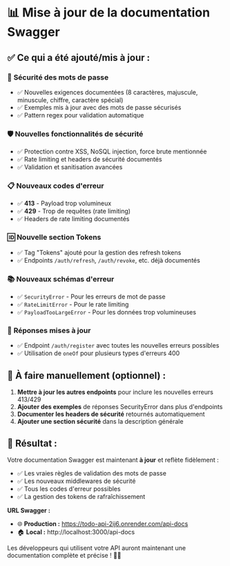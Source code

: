 # 📊 Mise à jour de la documentation Swagger

## ✅ Ce qui a été ajouté/mis à jour :

### 🔐 **Sécurité des mots de passe**
- ✅ Nouvelles exigences documentées (8 caractères, majuscule, minuscule, chiffre, caractère spécial)
- ✅ Exemples mis à jour avec des mots de passe sécurisés
- ✅ Pattern regex pour validation automatique

### 🛡️ **Nouvelles fonctionnalités de sécurité**
- ✅ Protection contre XSS, NoSQL injection, force brute mentionnée
- ✅ Rate limiting et headers de sécurité documentés
- ✅ Validation et sanitisation avancées

### 📋 **Nouveaux codes d'erreur**
- ✅ **413** - Payload trop volumineux
- ✅ **429** - Trop de requêtes (rate limiting)
- ✅ Headers de rate limiting documentés

### 🆔 **Nouvelle section Tokens**
- ✅ Tag "Tokens" ajouté pour la gestion des refresh tokens
- ✅ Endpoints `/auth/refresh`, `/auth/revoke`, etc. déjà documentés

### 📚 **Nouveaux schémas d'erreur**
- ✅ `SecurityError` - Pour les erreurs de mot de passe
- ✅ `RateLimitError` - Pour le rate limiting
- ✅ `PayloadTooLargeError` - Pour les données trop volumineuses

### 🔧 **Réponses mises à jour**
- ✅ Endpoint `/auth/register` avec toutes les nouvelles erreurs possibles
- ✅ Utilisation de `oneOf` pour plusieurs types d'erreurs 400

## 🚨 **À faire manuellement (optionnel) :**

1. **Mettre à jour les autres endpoints** pour inclure les nouvelles erreurs 413/429
2. **Ajouter des exemples** de réponses SecurityError dans plus d'endpoints
3. **Documenter les headers de sécurité** retournés automatiquement
4. **Ajouter une section sécurité** dans la description générale

## 🎯 **Résultat :**

Votre documentation Swagger est maintenant **à jour** et reflète fidèlement :
- ✅ Les vraies règles de validation des mots de passe
- ✅ Les nouveaux middlewares de sécurité
- ✅ Tous les codes d'erreur possibles
- ✅ La gestion des tokens de rafraîchissement

**URL Swagger :** 
- 🌐 **Production :** https://todo-api-2ij6.onrender.com/api-docs
- 🏠 **Local :** http://localhost:3000/api-docs

Les développeurs qui utilisent votre API auront maintenant une documentation complète et précise ! 📖✨